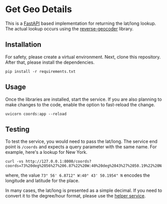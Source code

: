 # Get Geo Details

This is a [FastAPI](https://fastapi.tiangolo.com/) based implementation for returning the lat/long lookup. The actual lookup occurs using the [reverse-geocoder](https://github.com/thampiman/reverse-geocoder) library.

## Installation

For safety, please create a virtual environment. Next, clone this repository. After that, please install the dependencies.

```
pip install -r requirements.txt
```

## Usage
Once the libraries are installed, start the service. If you are also planning to make changes to the code, enable the option to fast-reload the change.

```
uvicorn coords:app --reload
```

## Testing
To test the service, you would need to pass the lat/long. The service end point is `/coords` and expects a query parameter with the same name. For example, here's a lookup for New York.

```
curl -vs http://127.0.0.1:8000/coords?coords=73%20deg%2056%27%206.87%22%20W:40%20deg%2043%27%2050.19%22%20N
```

where, the value `73° 56' 6.8712" W:40° 43' 50.1954" N` encodes the longitude and latitude for the place.

In many cases, the lat/long is presented as a simple decimal. If you need to convert it to the degree/hour format, please use the [helper service](https://www.fcc.gov/media/radio/dms-decimal).